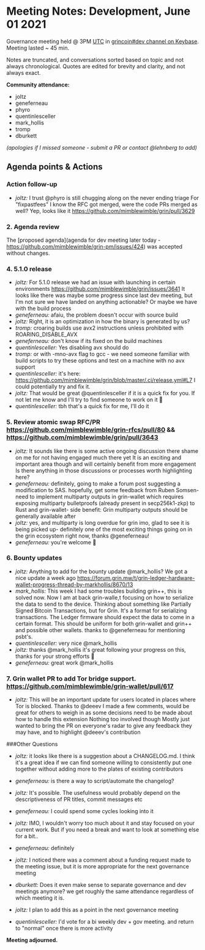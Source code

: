 # Meeting Notes: Development, June 01 2021

Governance meeting held @ 3PM [UTC](http://www.timebie.com/std/utc.php) in [grincoin#dev channel on Keybase](https://keybase.io/team/grincoin). Meeting lasted ~ 45 min.

Notes are truncated, and conversations sorted based on topic and not always chronological. Quotes are edited for brevity and clarity, and not always exact.

**Community attendance:**
- joltz
- geneferneau
- phyro
- quentinlesceller
- mark_hollis
- tromp
- dburkett



_(apologies if I missed someone - submit a PR or contact @lehnberg to add)_



## Agenda points & Actions
### Action follow-up
- _joltz:_ I trust @phyro is still chugging along on the never ending triage For "fixpastfees" I know the RFC got merged, were the code PRs merged as well? Yep, looks like it https://github.com/mimblewimble/grin/pull/3629

### 2. Agenda review
The [proposed agenda](agenda for dev meeting later today - https://github.com/mimblewimble/grin-pm/issues/424) was accepted without changes.

### 4. 5.1.0 release
- _joltz:_ For 5.1.0 release we had an issue with launching in certain environments https://github.com/mimblewimble/grin/issues/3641
It looks like there was maybe some progress since last dev meeting, but I'm not sure we have landed on anything actionable? Or maybe we have with the build process
- _geneferneau:_ afaiu, the problem doesn't occur with source build
 - _joltz:_ Right, it is an optimization in how the binary is generated by us?
- _tromp:_ croaring builds use avx2 instructions unless prohibited with ROARING_DISABLE_AVX
 - _geneferneau:_ don't know if its fixed on the build machines
 - _quentinlesceller:_ Yes disabling avx should do
 - _tromp:_ or with -mno-avx flag to gcc - we need someone familiar with build scripts to try these options and test on a machine with no avx support
 - _quentinlesceller:_ it's here: https://github.com/mimblewimble/grin/blob/master/.ci/release.yml#L7 I could potentially try and fix it.
 - _joltz:_ That would be great @quentinlesceller if it is a quick fix for you. If not let me know and I'll try to find someone to work on it 🙏
 - _quentinlesceller:_ tbh that's a quick fix for me, I'll do it

### 5. Review atomic swap RFC/PR https://github.com/mimblewimble/grin-rfcs/pull/80 && https://github.com/mimblewimble/grin/pull/3643
- _joltz:_ It sounds like there is some active ongoing discussion there shame on me for not having engaged much there yet It is an exciting and important area though and will certainly benefit from more engagement Is there anything in those discussions or processes worth highlighting here?
 - _geneferneau:_ definitely, going to make a forum post suggesting a modification to SAS. hopefully, get some feedback from Ruben Somsen- need to implement multiparty outputs in grin-wallet which requires exposing multiparty bulletproofs (already present in secp256k1-zkp) to Rust and grin-wallet- side benefit: Grin multiparty outputs should be generally available after
 - _joltz:_ yes, and multiparty is long overdue for grin imo, glad to see it is being picked up- definitely one of the most exciting things going on in the grin ecosystem right now, thanks @geneferneau!
 - _geneferneau:_ you're welcome 🙏

### 6. Bounty updates
- _joltz:_ Anything to add for the bounty update @mark_hollis? We got a nice update a week ago https://forum.grin.mw/t/grin-ledger-hardware-wallet-progress-thread-by-markhollis/8670/13
 - _mark_hollis:_ This week I had some troubles building grin++, this is solved now.
Now I am at back grin-walle,t focusing on how to serialize the data to send to the device. Thinking about something like Partially Signed Bitcoin Transactions, but for Grin. It's a format for serializing transactions. The Ledger firmware should expect the data to come in a certain format. This should be uniform for both grin-wallet and grin++ and possible other wallets. thanks to @geneferneau for mentioning psbt's.
- _quentinlesceller:_ very nice @mark_hollis
- _joltz:_ thanks @mark_hollis it's great following your progress on this, thanks for your strong efforts 🙏
- _geneferneau:_ great work @mark_hollis

### 7. Grin wallet PR to add Tor bridge support. https://github.com/mimblewimble/grin-wallet/pull/617
- _joltz:_ This will be an important update for users located in places where Tor is blocked. Thanks to @deeev I made a few comments, would be great for others to weigh in as some decisions need to be made about how to handle this extension Nothing too involved though Mostly just wanted to bring the PR on everyone's radar to give any feedback they may have, and to highlight @deeev's contribution

###Other Questions
- _joltz:_ it looks like there is a suggestion about a CHANGELOG.md. I think it's a great idea if we can find someone willing to consistently put one together without adding more to the plates of existing contributors
 - _geneferneau:_ is there a way to script/automate the changelog?
 - _joltz:_ It's possible. The usefulness would probably depend on the descriptiveness of PR titles, commit messages etc
 - _geneferneau:_ I could spend some cycles looking into it
 - _joltz:_ IMO, I wouldn't worry too much about it and stay focused on your current work. But if you need a break and want to look at something else for a bit..
  - _geneferneau:_ definitely

- _joltz:_ I noticed there was a comment about a funding request made to the meeting issue, but it is more appropriate for the next governance meeting
 - _dburkett:_ Does it even make sense to separate governance and dev meetings anymore? we get roughly the same attendance regardless of which meeting it is.
 - _joltz:_ I plan to add this as a point in the next governance meeting
 - _quentinlesceller:_ I'd vote for a bi weekly dev + gov meeting. and return to "normal" once there is more activity


**Meeting adjourned.**

